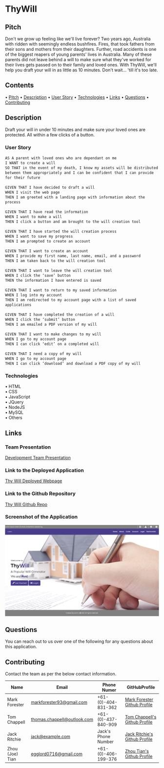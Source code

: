 # ThyWill

## Pitch

Don't we grow up feeling like we'll live forever? Two years ago, Australia with ridden with seemingly endless bushfires. Fires, that took fathers from their sons and mothers from their daughters. Further, road accidents is one of the biggest reapers of young parents' lives in Australia. Many of these parents did not leave behind a will to make sure what they've worked for their lives gets passed on to their family and loved ones. With ThyWill, we'll help you draft your will in as little as 10 minutes.
Don't wait... 'till it's too late.

## Contents

• [Pitch](#pitch)
• [Description](#description)
• [User Story](#user-story)
• [Technologies](#technologies)
• [Links](#links)
• [Questions](#questions)
• [Contributing](#contributing)

## Description

Draft your will in under 10 minutes and make sure your loved ones are protected. All within a few clicks of a button.

### User Story

```
AS A parent with loved ones who are dependant on me
I WANT to create a will
SO THAT in the event of my death, I know my assets will be distributed between them appropriately and I can be confident that I can provide for their future

GIVEN THAT I have decided to draft a will
WHEN I visit the web page
THEN I am greeted with a landing page with information about the process

GIVEN THAT I have read the information
WHEN I want to make a will
THEN I click a button and am brought to the will creation tool

GIVEN THAT I have started the will creation process
WHEN I want to save my progress
THEN I am prompted to create an account

GIVEN THAT I want to create an account
WHEN I provide my first name, last name, email, and a password
THEN I am taken back to the will creation tool

GIVEN THAT I want to leave the will creation tool
WHEN I click the ‘save’ button
THEN the information I have entered is saved

GIVEN THAT I want to return to my saved information
WHEN I log into my account
THEN I am redirected to my account page with a list of saved applications

GIVEN THAT I have completed the creation of a will
WHEN I click the ‘submit’ button
THEN I am emailed a PDF version of my will

GIVEN THAT I want to make changes to my will
WHEN I go to my account page
THEN I can click ‘edit’ on a completed will

GIVEN THAT I need a copy of my will
WHEN I go to my account page
THEN I can click ‘download’ and download a PDF copy of my will
```

### Technologies

• HTML  
• CSS  
• JavaScript  
• JQuery  
• NodeJS  
• MySQL  
• Others

## Links

### Team Presentation

[Development Team Presentation](https://prezi.com/p/rmxexzyw1fow/?present=1)

### Link to the Deployed Application

[Thy Will Deployed Webpage](https://thy-will.herokuapp.com)

### Link to the Github Repository

[Thy Will Github Repo](https://github.com/forester93/thy-will/)

### Screenshot of the Application

![Screenshot of the page](/public/assets/images/screenshot.png)

## Questions

You can reach out to us over one of the following for any questions about this application.

## Contributing

Contact the team as per the below contact information.

| Name            | Email                       | Phone Numer         | GitHubProfile                                                  |
| --------------- | --------------------------- | ------------------- | -------------------------------------------------------------- |
| Mark Forester   | markforester93@gmail.com    | +61-(0)-404-831-362 | [Mark Forester Github Profile](https://github.com/forester93/) |
| Tom Chappell    | thomas.chappell@outlook.com | +61-(0)-437-840-909 | [Tom Chappell's Github Profile](https://github.com/choonchy/)  |
| Jack Ritchie    | jack@example.com            | Jack's Phone Number | [Jack Ritchie's Github Profile](https://github.com/jitchie/)   |
| Zhou (Joe) Tian | egglord0716@gmail.com       | +61-(0)-406-199-376 | [Zhou Tian's Github Profile](https://github.com/ZhouTian0716/) |
